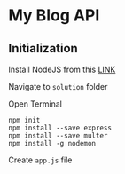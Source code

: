 # My Blog API

## Initialization



Install NodeJS from this [LINK](https://nodejs.org/en/)

Navigate to `solution` folder

Open Terminal

    npm init
    npm install --save express
    npm install --save multer
    npm install -g nodemon

Create `app.js` file    





